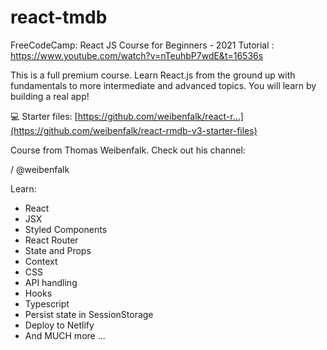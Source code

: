 # react-tmdb
FreeCodeCamp: React JS Course for Beginners - 2021 Tutorial : https://www.youtube.com/watch?v=nTeuhbP7wdE&t=16536s

This is a full premium course. Learn React.js from the ground up with fundamentals to more intermediate and advanced topics. You will learn by building a real app!

💻 Starter files: [https://github.com/weibenfalk/react-r...](https://github.com/weibenfalk/react-rmdb-v3-starter-files)

Course from Thomas Weibenfalk. Check out his channel:   

 / @weibenfalk  

Learn: 
- React
- JSX
- Styled Components
- React Router
- State and Props
- Context
- CSS 
- API handling
- Hooks 
- Typescript
- Persist state in SessionStorage
- Deploy to Netlify
- And MUCH more ...
